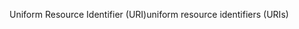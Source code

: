 <span data-ttu-id="ee0ae-101">Uniform Resource Identifier (URI)</span><span class="sxs-lookup"><span data-stu-id="ee0ae-101">uniform resource identifiers (URIs)</span></span>